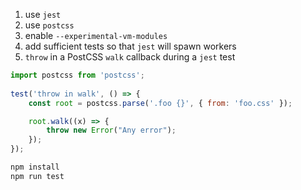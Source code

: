 1. use `jest`
2. use `postcss`
3. enable `--experimental-vm-modules`
4. add sufficient tests so that `jest` will spawn workers
5. `throw` in a PostCSS `walk` callback during a `jest` test

```js
import postcss from 'postcss';
	
test('throw in walk', () => {
	const root = postcss.parse('.foo {}', { from: 'foo.css' });

	root.walk((x) => {
		throw new Error("Any error");
	});
});
```

```sh
npm install
npm run test
```
